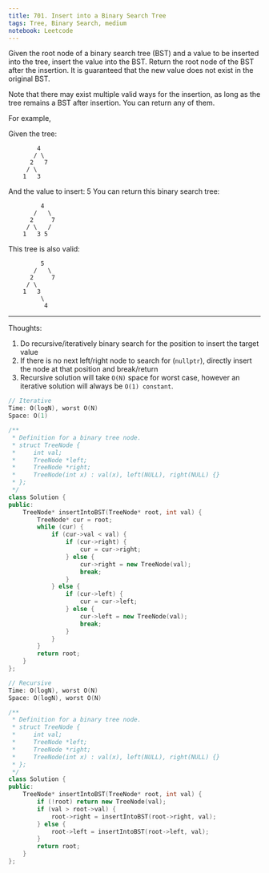```yaml
---
title: 701. Insert into a Binary Search Tree
tags: Tree, Binary Search, medium 
notebook: Leetcode
---
```

Given the root node of a binary search tree (BST) and a value to be inserted into the tree, insert the value into the BST. Return the root node of the BST after the insertion. It is guaranteed that the new value does not exist in the original BST.

Note that there may exist multiple valid ways for the insertion, as long as the tree remains a BST after insertion. You can return any of them.

For example, 

Given the tree:
```
        4
       / \
      2   7
     / \
    1   3
```
And the value to insert: 5
You can return this binary search tree:
```
         4
       /   \
      2     7
     / \   /
    1   3 5
```
This tree is also valid:
```
         5
       /   \
      2     7
     / \   
    1   3
         \
          4
```
----------
Thoughts:
1. Do recursive/iteratively binary search for the position to insert the target value
2. If there is no next left/right node to search for (`nullptr`), directly insert the node at that position and break/return  
3. Recursive solution will take `O(N)` space for worst case, however an iterative solution will always be `O(1) constant`. 

```C++
// Iterative
Time: O(logN), worst O(N)
Space: O(1)

/**
 * Definition for a binary tree node.
 * struct TreeNode {
 *     int val;
 *     TreeNode *left;
 *     TreeNode *right;
 *     TreeNode(int x) : val(x), left(NULL), right(NULL) {}
 * };
 */
class Solution {
public:
    TreeNode* insertIntoBST(TreeNode* root, int val) {
        TreeNode* cur = root;
        while (cur) {
            if (cur->val < val) {
                if (cur->right) {
                    cur = cur->right;
                } else {
                    cur->right = new TreeNode(val);
                    break;
                }
            } else {
                if (cur->left) {
                    cur = cur->left;
                } else {
                    cur->left = new TreeNode(val);
                    break;
                }
            }
        }
        return root;
    }
};

```

```c++
// Recursive
Time: O(logN), worst O(N)
Space: O(logN), worst O(N)

/**
 * Definition for a binary tree node.
 * struct TreeNode {
 *     int val;
 *     TreeNode *left;
 *     TreeNode *right;
 *     TreeNode(int x) : val(x), left(NULL), right(NULL) {}
 * };
 */
class Solution {
public:
    TreeNode* insertIntoBST(TreeNode* root, int val) {
        if (!root) return new TreeNode(val);
        if (val > root->val) {
            root->right = insertIntoBST(root->right, val);
        } else {
            root->left = insertIntoBST(root->left, val);
        }
        return root;
    }
};

```
